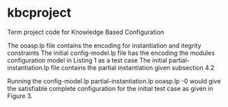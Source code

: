 # kbcproject
Term project code for Knowledge Based Configuration 

The ooasp.lp file contains the encoding for instantiation and itegrity constraints
The initial config-model.lp file has the encoding the modules configuration model in Listing 1 as a test case
The initial partial-instantiation.lp file contains the partial instantiation given subsection 4.2 

Running the config-model.lp partial-instantiation.lp ooasp.lp -0 would give the satisfiable complete configuration for the initial test case as given in Figure 3.

